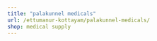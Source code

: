 ```yaml
---
title: "palakunnel medicals"
url: /ettumanur-kottayam/palakunnel-medicals/
shop: medical supply
---
```

